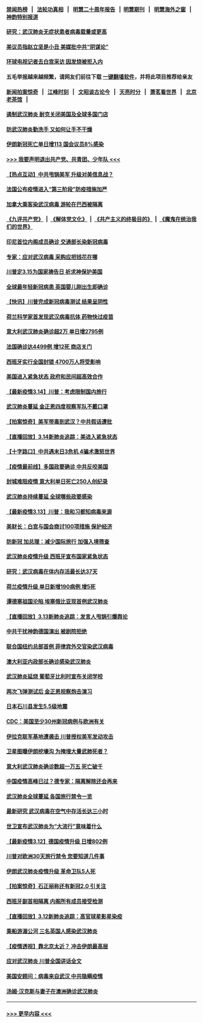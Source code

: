 #### [禁闻热榜](热点新闻.md?=0)  &nbsp;&nbsp;|&nbsp;&nbsp; [法轮功真相](https://github.com/gfw-breaker/truth/blob/master/README.md?=0) &nbsp;&nbsp;|&nbsp;&nbsp; [明慧二十周年报告](https://github.com/gfw-breaker/mh-reports/blob/master/README.md?=0) &nbsp;&nbsp;|&nbsp;&nbsp;[明慧期刊](https://github.com/gfw-breaker/mh-qikan) &nbsp;&nbsp;|&nbsp;&nbsp; [明慧海外之窗](https://github.com/gfw-breaker/mh-news/blob/master/README.md?=0) &nbsp;&nbsp;|&nbsp;&nbsp; [神韵特别报道](https://github.com/gfw-breaker/mh-news/blob/master/shenyun.md?=0)
#### [研究：武汉肺炎无症状患者病毒载量或更高](../pages/nsc418/n11942608.md?t=03160502) 
#### [美议员指赵立坚是小丑 美媒批中共“阴谋论”](../pages/nsc418/n11942370.md?t=03160502) 
#### [环球电视记者去白宫采访 因发烧被拒入内](../pages/nsc418/n11942516.md?t=03160502) 
#### 五毛举报越来越频繁，请网友们前往下载 [一键翻墙软件](https://github.com/gfw-breaker/ssr-accounts)，并将此项目推荐给亲友
#### [新闻拍案惊奇](https://github.com/gfw-breaker/banned-news/blob/master/pages/link4.md) &nbsp;&nbsp;|&nbsp;&nbsp; [江峰时刻](https://github.com/gfw-breaker/banned-news/blob/master/pages/link4.md) &nbsp;&nbsp;|&nbsp;&nbsp; [文昭谈古论今](https://github.com/gfw-breaker/banned-news/blob/master/pages/link4.md) &nbsp;&nbsp;|&nbsp;&nbsp; [天亮时分](https://github.com/gfw-breaker/banned-news/blob/master/pages/link4.md) &nbsp;&nbsp;|&nbsp;&nbsp; [萧茗看世界](https://github.com/gfw-breaker/banned-news/blob/master/pages/link4.md) &nbsp;&nbsp;|&nbsp;&nbsp; [北京老茶馆](https://github.com/gfw-breaker/banned-news/blob/master/pages/link4.md) &nbsp;&nbsp;|&nbsp;&nbsp; 
#### [遏制武汉肺炎 耐克关闭美国及全球多国门店](../pages/nsc418/n11942366.md?t=03160502) 
#### [防武汉肺炎勤洗手 又如何让手不干燥](../pages/nsc418/n11942105.md?t=03160502) 
#### [伊朗新冠死亡单日增113 国会议员8%感染](../pages/nsc418/n11942119.md?t=03160502) 
#### [>>> 我要声明退出共产党、共青团、少年队 <<<](https://github.com/begood0513/goodnews/blob/master/quit/letter.md) 
#### [【热点互动】中共甩锅美军 升级对美信息战？](../pages/nsc418/n11940633.md?t=03160502) 
#### [法国公布疫情进入“第三阶段”防疫措施加严](../pages/nsc418/n11940878.md?t=03160502) 
#### [加拿大乘客染武汉病毒 游轮在巴西被隔离](../pages/nsc418/n11941905.md?t=03160502) 
#### [《九评共产党》](https://github.com/begood0513/9ping.md/blob/master/README.md) &nbsp;|&nbsp; [《解体党文化》](../../../../jtdwh.md/blob/master/README.md)  &nbsp;|&nbsp; [《共产主义的终极目的》](../../../../gczydzjmd.md/blob/master/README.md) &nbsp;|&nbsp; [《魔鬼在统治我们的世界》](../../../../mgztzwmdsj.md/blob/master/README.md) 
#### [印尼首位内阁成员确诊 交通部长染新冠病毒](../pages/nsc418/n11941920.md?t=03160502) 
#### [专家：应对武汉病毒 采购应把钱花在哪](../pages/nsc418/n11941763.md?t=03160502) 
#### [川普定3.15为国家祷告日 祈求神保护美国](../pages/nsc418/n11941475.md?t=03160502) 
#### [全球最年轻新冠病患 英国婴儿刚出生即确诊](../pages/nsc418/n11941506.md?t=03160502) 
#### [【快讯】川普完成新冠病毒测试 结果呈阴性](../pages/nsc418/n11941045.md?t=03160502) 
#### [荷兰科学家首发现武汉病毒抗体 药物快过疫苗](../pages/nsc418/n11940920.md?t=03160502) 
#### [意大利武汉肺炎确诊超2万 单日增2795例](../pages/nsc418/n11940828.md?t=03160502) 
#### [法国确诊达4499例 增12死 商店关门](../pages/nsc418/n11940834.md?t=03160502) 
#### [西班牙实行全国封锁 4700万人将受影响](../pages/nsc418/n11940852.md?t=03160502) 
#### [美国进入紧急状态 政府和民间超高效合作](../pages/nsc418/n11940720.md?t=03160502) 
#### [【最新疫情3.14】川普：考虑限制国内旅行](../pages/nsc418/n11939189.md?t=03160502) 
#### [武汉肺炎蔓延 金正恩四度视察军队不戴口罩](../pages/nsc418/n11940303.md?t=03160502) 
#### [【拍案惊奇】美军带毒到武汉？中共假话遭批](../pages/nsc418/n11939240.md?t=03160502) 
#### [【直播回放】3.14新肺炎追踪：美进入紧急状态](../pages/nsc418/n11940229.md?t=03160502) 
#### [【十字路口】中共遇末日3危机 4骗术激怒世界](../pages/nsc418/n11939218.md?t=03160502) 
#### [【疫情最前线】多国政要确诊 中共反咬美国](../pages/nsc418/n11938734.md?t=03160502) 
#### [封城难阻疫情 意大利单日死亡250人创纪录](../pages/nsc418/n11939185.md?t=03160502) 
#### [武汉肺炎持续蔓延 全球哪些政要感染](../pages/nsc418/n11938672.md?t=03160502) 
#### [【最新疫情3.13】川普：我和习都知病毒来源](../pages/nsc418/n11936755.md?t=03160502) 
#### [美财长：白宫与国会商讨100项措施 保护经济](../pages/nsc418/n11938829.md?t=03160502) 
#### [防新冠 加总理：减少国际旅行 加强入境筛查](../pages/nsc418/n11938771.md?t=03160502) 
#### [武汉肺炎疫情升级 西班牙宣布国家紧急状态](../pages/nsc418/n11938701.md?t=03160502) 
#### [研究：武汉病毒在体内存活最长达37天](../pages/nsc418/n11938539.md?t=03160502) 
#### [荷兰疫情升级 单日新增190病例 增5死](../pages/nsc418/n11938364.md?t=03160502) 
#### [谭德塞祖国沦陷 埃塞俄比亚现首例武汉肺炎](../pages/nsc418/n11938415.md?t=03160502) 
#### [【直播回放】3.13新肺炎追踪：发言人甩锅引爆舆论](../pages/nsc418/n11938042.md?t=03160502) 
#### [中共干扰神韵德国演出 被剧院拒绝](../pages/nsc418/n11927987.md?t=03160502) 
#### [联合国纽约总部首例 菲律宾外交官染武汉病毒](../pages/nsc418/n11937995.md?t=03160502) 
#### [澳大利亚内政部长确诊感染武汉肺炎](../pages/nsc418/n11937696.md?t=03160502) 
#### [武汉肺炎延烧 葡萄牙比利时宣布关闭学校](../pages/nsc418/n11937558.md?t=03160502) 
#### [两次飞弹测试后 金正恩视察炮击演习](../pages/nsc418/n11937102.md?t=03160502) 
#### [日本石川县发生5.5级地震](../pages/nsc418/n11937068.md?t=03160502) 
#### [CDC：美国至少30州新冠病例与欧洲有关](../pages/nsc418/n11936623.md?t=03160502) 
#### [伊拉克联军基地遭袭击 川普授权美军发动攻击](../pages/nsc418/n11936676.md?t=03160502) 
#### [卫星图曝伊朗挖壕沟 为掩埋大量武肺死者？](../pages/nsc418/n11936235.md?t=03160502) 
#### [意大利武汉肺炎确诊数超一万五 死亡破千](../pages/nsc418/n11936332.md?t=03160502) 
#### [中国疫情高峰已过？德专家：隔离解除还会再来](../pages/nsc418/n11935994.md?t=03160502) 
#### [武汉肺炎全球蔓延 各国旅行禁令一览](../pages/nsc418/n11936089.md?t=03160502) 
#### [最新研究 武汉病毒在空气中存活长达三小时](../pages/nsc418/n11936055.md?t=03160502) 
#### [世卫宣布武汉肺炎为“大流行”意味着什么](../pages/nsc418/n11935933.md?t=03160502) 
#### [【最新疫情3.12】德国疫情升级 日增802例](../pages/nsc418/n11933628.md?t=03160502) 
#### [川普对欧洲30天旅行禁令 您要知道几件事](../pages/nsc418/n11935870.md?t=03160502) 
#### [伊朗武汉肺炎疫情升级 革命卫队5人死](../pages/nsc418/n11935711.md?t=03160502) 
#### [【拍案惊奇】石正丽称还有新冠2.0 引关注](../pages/nsc418/n11934119.md?t=03160502) 
#### [西班牙副首相隔离 内阁所有成员接受检测](../pages/nsc418/n11935473.md?t=03160502) 
#### [【直播回放】3.12新肺炎追踪：高官球星影星染疫](../pages/nsc418/n11935368.md?t=03160502) 
#### [乘船游湄公河 三名英国人感染武汉肺炎](../pages/nsc418/n11935074.md?t=03160502) 
#### [【疫情透视】靠北京太近？ 冲击伊朗最高层](../pages/nsc418/n11933475.md?t=03160502) 
#### [应对武汉肺炎 川普全国讲话全文](../pages/nsc418/n11934150.md?t=03160502) 
#### [美国安顾问：病毒来自武汉 中共隐瞒疫情](../pages/nsc418/n11934168.md?t=03160502) 
#### [汤姆‧汉克斯与妻子在澳洲确诊武汉肺炎](../pages/nsc418/n11933877.md?t=03160502) 

----
#### [ >>> 更早内容 <<< ](../indexes/nsc418-earlier.md)
